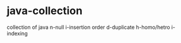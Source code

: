 # java-collection
collection of java 
n-null
i-insertion order
d-duplicate
h-homo/hetro
i-indexing

